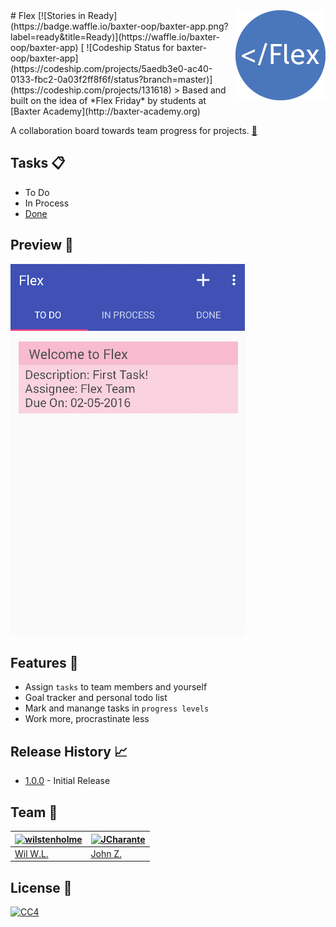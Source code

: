 <img src="/media/icon.png" align="right" />
# Flex [![Stories in Ready](https://badge.waffle.io/baxter-oop/baxter-app.png?label=ready&title=Ready)](https://waffle.io/baxter-oop/baxter-app) [ ![Codeship Status for baxter-oop/baxter-app](https://codeship.com/projects/5aedb3e0-ac40-0133-fbc2-0a03f2ff8f6f/status?branch=master)](https://codeship.com/projects/131618)
> Based and built on the idea of *Flex Friday* by students at [Baxter Academy](http://baxter-academy.org) 

A collaboration board towards team progress for projects. [:page_facing_up:](https://github.com/baxter-oop/baxter-app/tree/info/update#features)  

## Tasks :clipboard: 
- To Do
- In Process
- [Done](https://github.com/baxter-oop/baxter-app)

## Preview :pushpin: 
![Flex Demo](media/demo.gif)

## Features :memo: 
- Assign `tasks` to team members and yourself  
- Goal tracker and personal todo list  
- Mark and manange tasks in `progress levels`  
- Work more, procrastinate less  

## Release History :chart_with_upwards_trend: 
+ [1.0.0](https://github.com/baxter-oop/baxter-app/releases/tag/1.0.0) - Initial Release

## Team :briefcase: 
[![wilstenholme](https://en.gravatar.com/avatar/85d1cce85ee7ac279e9051a6b932708b?s=128)](https://github.com/wilstenholme) | [![JCharante](https://avatars1.githubusercontent.com/u/13973198?v=3&s=128)](https://github.com/JCharante)
---|---
[Wil W.L.](https://github.com/wilstenholme) | [John Z.](https://github.com/JCharante)

## License :paperclip: 
[![CC4](https://licensebuttons.net/l/by-nc-sa/4.0/88x31.png)](http://creativecommons.org/licenses/by-nc-sa/4.0/) 